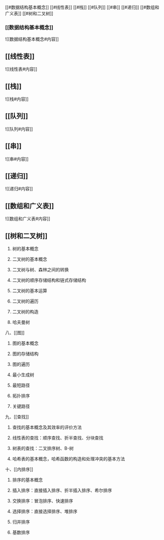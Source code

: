 
[[#数据结构基本概念]]
[[#线性表]]
[[#栈]]
[[#队列]]
[[#串]]
[[#递归]]
[[#数组和广义表]]
[[#树和二叉树]]


### [[数据结构基本概念]]
![[数据结构基本概念#内容]]

## [[线性表]]
![[线性表#内容]]

## [[栈]]
![[栈#内容]]

## [[队列]]
![[队列#内容]]

## [[串]]
![[串#内容]]

## [[递归]]
![[递归#内容]]

## [[数组和广义表]]
![[数组和广义表#内容]]

## [[树和二叉树]]

1. 树的基本概念

2. 二叉树的基本概念

3. 二叉树与树、森林之间的转换

4. 二叉树的顺序存储结构和链式存储结构

5. 二叉树的基本运算

6. 二叉树的遍历

7. 二叉树的构造

8. 哈夫曼树

八、[[图]]

1. 图的基本概念

2. 图的存储结构

3. 图的遍历

4. 最小生成树

5. 最短路径

6. 拓扑排序

7. 关键路径

九、[[查找]]

1. 查找的基本概念及其效率的评价方法

2. 线性表的查找：顺序查找、折半查找、分块查找

3. 树表的查找：二叉排序树、B-树

4. 哈希表的基本概念，哈希函数的构造和处理冲突的基本方法

十、[[内排序]]

1. 排序的基本概念

2. 插入排序：直接插入排序、折半插入排序、希尔排序

3. 交换排序：冒泡排序、快速排序

4. 选择排序：直接选择排序、堆排序

5. 归并排序

6. 基数排序

